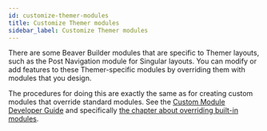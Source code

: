 ```yaml
---
id: customize-themer-modules
title: Customize Themer modules
sidebar_label: Customize Themer modules
---
```


There are some Beaver Builder modules that are specific to Themer layouts, such as the Post Navigation module for Singular layouts. You can modify or add features to these Themer-specific modules by overriding them with modules that you design.

The procedures for doing this are exactly the same as for creating custom modules that override standard modules. See the [Custom Module Developer Guide](/beaver-builder/developer/custom-modules/custom-module-guide.md) and specifically [the chapter about overriding built-in modules](/beaver-builder/developer/custom-modules/cmdg-18-override-built-in-modules.md).
